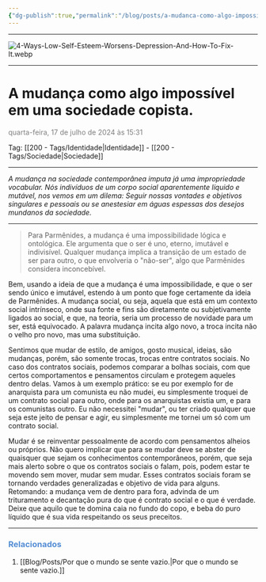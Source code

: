 ```yaml
---
{"dg-publish":true,"permalink":"/blog/posts/a-mudanca-como-algo-impossivel-em-uma-sociedade-copista/","dgShowToc":true,"noteIcon":""}
---
```



---

![4-Ways-Low-Self-Esteem-Worsens-Depression-And-How-To-Fix-It.webp](/img/user/500%20-%20Media/4-Ways-Low-Self-Esteem-Worsens-Depression-And-How-To-Fix-It.webp)

---

# A mudança como algo impossível em uma sociedade copista.
<font color="#7f7f7f">quarta-feira, 17 de julho de 2024 às 15:31</font>

Tag: [[200 - Tags/Identidade\|Identidade]] - [[200 - Tags/Sociedade\|Sociedade]]

---

*A mudança na sociedade contemporânea imputa já uma impropriedade vocabular. Nós indivíduos de um corpo social aparentemente líquido e mutável, nos vemos em um dilema: Seguir nossas vontades e objetivos singulares e pessoais ou se anestesiar em águas espessas dos desejos mundanos da sociedade.* 

---


> Para Parmênides, a mudança é uma impossibilidade lógica e ontológica. Ele argumenta que o ser é uno, eterno, imutável e indivisível. Qualquer mudança implica a transição de um estado de ser para outro, o que envolveria o "não-ser", algo que Parmênides considera inconcebível.

Bem, usando a ideia de que a mudança é uma impossibilidade, e que o ser sendo único e imutável, estendo à um ponto que foge certamente da ideia de Parmênides. A mudança social, ou seja, aquela que está em um contexto social intrínseco, onde sua fonte e fins são diretamente ou subjetivamente ligados ao social, e que, na teoria, seria um processo de novidade para um ser, está equivocado. A palavra mudança incita algo novo, a troca incita não o velho pro novo, mas uma substituição.

Sentimos que mudar de estilo, de amigos, gosto musical, ideias, são mudanças, porém, são somente trocas, trocas entre contratos sociais. No caso dos contratos sociais, podemos comparar a bolhas sociais, com que certos comportamentos e pensamentos circulam e protegem aqueles dentro delas. Vamos à um exemplo prático: se eu por exemplo for de anarquista para um comunista eu não mudei, eu simplesmente troquei de um contrato social para outro, onde para os anarquistas existia um, e para os comunistas outro. Eu não necessitei "mudar", ou ter criado qualquer que seja este jeito de pensar e agir, eu simplesmente me tornei um só com um contrato social.  

Mudar é se reinventar pessoalmente de acordo com pensamentos alheios ou próprios. Não quero implicar que para se mudar deve se abster de quaisquer que sejam os conhecimentos contemporâneos, porém, que seja mais alerto sobre o que os contratos sociais o falam, pois, podem estar te movendo sem mover, mudar sem mudar. Esses contratos sociais foram se tornando verdades generalizadas e objetivo de vida para alguns. Retomando: a mudança vem de dentro para fora, advinda de um trituramento e decantação pura do que é contrato social e o que é verdade. Deixe que aquilo que te domina caia no fundo do copo, e beba do puro líquido que é sua vida respeitando os seus preceitos.

---

### <font color="#548dd4">Relacionados</font>
1. [[Blog/Posts/Por que o mundo se sente vazio.\|Por que o mundo se sente vazio.]]